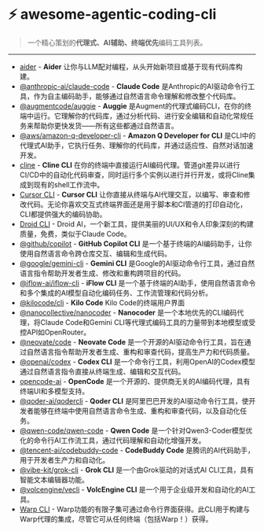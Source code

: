 # ⚡ awesome-agentic-coding-cli

> 一个精心策划的**代理式、AI辅助、终端优先**编码工具列表。

---

- [aider](https://github.com/Aider-AI/aider) - **Aider** 让你与LLM配对编程，从头开始新项目或基于现有代码库构建。
- [@anthropic-ai/claude-code](https://github.com/anthropics/claude-code) - **Claude Code** 是Anthropic的AI驱动命令行工具，作为自主编码助手，能够通过自然语言命令理解和修改整个代码库。
- [@augmentcode/auggie](https://github.com/augmentcode/auggie) - **Auggie** 是Augment的代理式编码CLI，在你的终端中运行。它理解你的代码库，通过分析代码、进行安全编辑和自动化常规任务来帮助你更快发货——所有这些都通过自然语言。
- [@aws/amazon-q-developer-cli](https://github.com/aws/amazon-q-developer-cli) - **Amazon Q Developer for CLI** 是CLI中的代理式AI助手，它执行任务、理解你的代码库，并通过适应性、自然对话加速开发。
- [cline](https://github.com/cline/cline) - **Cline CLI** 在你的终端中直接运行AI编码代理。管道git差异以进行CI/CD中的自动化代码审查，同时运行多个实例以进行并行开发，或将Cline集成到现有的shell工作流中。
- [Cursor CLI](https://cursor.com/cli) - **Cursor CLI** 让你直接从终端与AI代理交互，以编写、审查和修改代码。无论你喜欢交互式终端界面还是用于脚本和CI管道的打印自动化，CLI都提供强大的编码协助。
- [Droid CLI](https://factory.ai/product/cli ) - Droid AI，一个新工具，提供美丽的UI/UX和令人印象深刻的构建质量，免费，类似于Claude Code。
- [@github/copilot](https://github.com/github/copilot-cli) - **GitHub Copilot CLI** 是一个基于终端的AI编码助手，让你使用自然语言命令跨仓库交互、编辑和生成代码。
- [@google/gemini-cli](https://github.com/google-gemini/gemini-cli) - **Gemini CLI** 是Google的AI驱动命令行工具，通过自然语言指令帮助开发者生成、修改和重构跨项目的代码。
- [@iflow-ai/iflow-cli](https://github.com/iflow-ai/iflow-cli) - **iFlow CLI** 是一个基于终端的AI助手，使用自然语言命令和多个集成的AI模型自动化编码任务、工作流管理和代码分析。
- [@kilocode/cli](https://github.com/Kilo-Org/kilocode ) - **Kilo Code** Kilo Code的终端用户界面
- [@nanocollective/nanocoder](https://github.com/Nano-Collective/nanocoder) - **Nanocoder** 是一个本地优先的CLI编码代理，将Claude Code和Gemini CLI等代理式编码工具的力量带到本地模型或受控API如OpenRouter。
- [@neovate/code](https://github.com/neovateai/neovate-code) - **Neovate Code** 是一个开源的AI驱动命令行工具，旨在通过自然语言指令帮助开发者生成、重构和审查代码，提高生产力和代码质量。
- [@openai/codex](https://github.com/openai/codex) - **Codex CLI** 是一个命令行工具，利用OpenAI的Codex模型通过自然语言指令直接从终端生成、编辑和交互代码。
- [opencode-ai](https://github.com/sst/opencode) - **OpenCode** 是一个开源的、提供商无关的AI编码代理，具有终端UI和多模型支持。
- [@qoder-ai/qodercli](https://qoder.com/cli) - **Qoder CLI** 是阿里巴巴开发的AI驱动命令行工具，使开发者能够在终端中使用自然语言命令生成、重构和审查代码，以及自动化任务。
- [@qwen-code/qwen-code](https://github.com/QwenLM/qwen-code) - **Qwen Code** 是一个针对Qwen3-Coder模型优化的命令行AI工作流工具，通过代码理解和自动化增强开发。
- [@tencent-ai/codebuddy-code](https://cnb.cool/codebuddy/codebuddy-code) - **CodeBuddy Code** 是腾讯的AI代码助手，用于开发者生产力和自动化。
- [@vibe-kit/grok-cli](https://github.com/superagent-ai/grok-cli) - **Grok CLI** 是一个由Grok驱动的对话式AI CLI工具，具有智能文本编辑器功能。
- [@volcengine/vecli](https://github.com/volcengine/volcengine-cli) - **VolcEngine CLI** 是一个用于企业级开发和自动化的AI工具。
- [Warp CLI](https://www.warp.dev/terminal) - Warp功能的有限子集可通过命令行界面获得。此CLI用于构建与Warp代理的集成，尽管它可从任何终端（包括Warp！）获得。